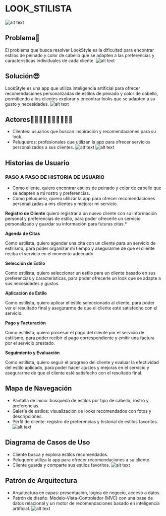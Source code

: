 # LOOK_STILISTA
![alt text](image.png)

## Problema😬
El problema que busca resolver LookStyle es la dificultad para encontrar estilos de peinado y color de cabello que se adapten a las preferencias y características individuales de cada cliente.
![alt text](image-1.png)

## Solución😎
LookStyle es una app que utiliza inteligencia artificial para ofrecer recomendaciones personalizadas de estilos de peinado y color de cabello, permitiendo a los clientes explorar y encontrar looks que se adapten a su gusto y necesidades.
![alt text](image-2.png)

## Actores👨🏿‍🤝‍👨🏼💁‍♂️💁‍♂️💁

- Clientes: usuarios que buscan inspiración y recomendaciones para su look.
- Peluqueros: profesionales que utilizan la app para ofrecer servicios personalizados a sus clientes.
![alt text](image-3.png)  ![alt text](image-4.png)

## Historias de Usuario

### PASO A PASO  DE HISTORIA DE USUARIO

- Como cliente, quiero encontrar estilos de peinado y color de cabello que se adapten a mi rostro y preferencias.
- Como peluquero, quiero utilizar la app para ofrecer recomendaciones personalizadas a mis clientes y mejorar mi servicio.


 **Registro de Cliente** quiero registrar a un nuevo cliente con su información personal y preferencias de estilo, para poder ofrecerle un servicio personalizado y guardar su información para futuras citas.*

 **Agenda de Citas**

Como estilista, quiero agendar una cita con un cliente para un servicio de estilismo, para poder organizar mi tiempo y asegurarme de que el cliente reciba el servicio en el momento adecuado.

**Selección de Estilo**

Como estilista, quiero seleccionar un estilo para un cliente basado en sus preferencias y características, para poder ofrecerle un look que se adapte a sus necesidades y gustos.

 **Aplicación de Estilo**

Como estilista, quiero aplicar el estilo seleccionado al cliente, para poder ver el resultado final y asegurarme de que el cliente esté satisfecho con el servicio.

 **Pago y Facturación**

Como estilista, quiero procesar el pago del cliente por el servicio de estilismo, para poder recibir el pago correspondiente y emitir una factura por el servicio prestado.

**Seguimiento y Evaluación**

Como estilista, quiero seguir el progreso del cliente y evaluar la efectividad del estilo aplicado, para poder hacer ajustes y mejoras en el servicio y asegurarme de que el cliente esté satisfecho con el resultado final.



## Mapa de Navegación

- Pantalla de inicio: búsqueda de estilos por tipo de cabello, rostro y preferencias.
- Galería de estilos: visualización de looks recomendados con fotos y descripciones.
- Perfil de cliente: registro de preferencias y historial de estilos favoritos.
![alt text](image-5.png)

## Diagrama de Casos de Uso

- Cliente busca y explora estilos recomendados.
- Peluquero utiliza la app para ofrecer recomendaciones a su cliente.
- Cliente guarda y comparte sus estilos favoritos.
![alt text](image-6.png)

## Patrón de Arquitectura

- Arquitectura en capas: presentación, lógica de negocio, acceso a datos.
- Patrón de diseño: Modelo-Vista-Controlador (MVC) con una base de datos relacional y un motor de recomendaciones basado en inteligencia artificial.
![alt text](image-7.png)

